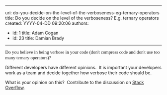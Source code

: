 

---
uri: do-you-decide-on-the-level-of-the-verboseness-eg-ternary-operators
title: Do you decide on the level of the verboseness? E.g. ternary operators
created: YYYY-04-DD 09:20:06
authors:
  - id: 1
    title: Adam Cogan
  - id: 23
    title: Damian Brady
---




<span class='intro'> <div><span style="font-family&#58;'calibri','sans-serif';font-size&#58;11pt;">Do you believe in being verbose in your code (don't compress code&#160;and don't use too many ternary operators)?</span>&#160;</div> </span>

<p>​Different developers have different opinions.&#160; It is important your developers work as a team and decide together how verbose their code should be.</p>
<p>What is your opinion on this?&#160; Contribute to the discussion on <a href="http&#58;//stackoverflow.com/questions/2765360/ternary-operators-in-c-sharp">Stack Overflow</a>.</p>


